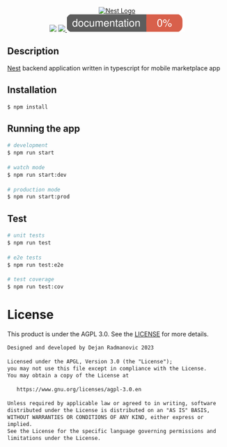 <p align="center">
  <a href="http://nestjs.com/" target="blank"><img src="https://nestjs.com/img/logo-small.svg" width="200" alt="Nest Logo" /></a><br>
  <a href="https://github.com/suppressf0rce/mobile-marketplace-app-backend/actions/workflows/node.js.yml"><img src="https://github.com/suppressf0rce/mobile-marketplace-app-backend/actions/workflows/node.js.yml/badge.svg?branch=master" /></a>
  <a href="https://codecov.io/gh/suppressf0rce/mobile-marketplace-app-backend" > 
 <img src="https://codecov.io/gh/suppressf0rce/mobile-marketplace-app-backend/branch/master/graph/badge.svg?token=P3YPA9ZUUO"/> 
 <a href="https://suppressf0rce.github.io/mobile-marketplace-app-backend/" target="_blank"><img src="https://github.com/suppressf0rce/mobile-marketplace-app-backend/blob/master/documentation/images/coverage-badge-documentation.svg" alt="DocumentationCoverage"/></a>
 </a>
</p>

## Description

[Nest](https://github.com/nestjs/nest) backend application written in typescript for mobile marketplace app

## Installation

```bash
$ npm install
```

## Running the app

```bash
# development
$ npm run start

# watch mode
$ npm run start:dev

# production mode
$ npm run start:prod
```

## Test

```bash
# unit tests
$ npm run test

# e2e tests
$ npm run test:e2e

# test coverage
$ npm run test:cov
```

# License
This product is under the AGPL 3.0. See the [LICENSE](LICENSE) for more details.

```
Designed and developed by Dejan Radmanovic 2023

Licensed under the APGL, Version 3.0 (the "License");
you may not use this file except in compliance with the License.
You may obtain a copy of the License at

   https://www.gnu.org/licenses/agpl-3.0.en

Unless required by applicable law or agreed to in writing, software
distributed under the License is distributed on an "AS IS" BASIS,
WITHOUT WARRANTIES OR CONDITIONS OF ANY KIND, either express or implied.
See the License for the specific language governing permissions and
limitations under the License.
```
